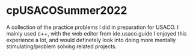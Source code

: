 # cpUSACOSummer2022
A collection of the practice problems I did in preparation for USACO.
I mainly used c++, with the web editor from ide.usaco.guide
I enjoyed this experience a lot, and would definetely look into doing more mentally stimulating/problem solving related projects.
